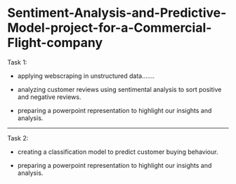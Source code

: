 # Sentiment-Analysis-and-Predictive-Model-project-for-a-Commercial-Flight-company


Task 1:

- applying webscraping in unstructured data.......
  
- analyzing customer reviews using sentimental analysis to sort positive and negative reviews.

- preparing a powerpoint representation to highlight our insights and analysis.


------------------------------------------------------------------------------------------------------------------------

Task 2:

- creating a classification model to predict customer buying behaviour.

- preparing a powerpoint representation to highlight our insights and analysis.
